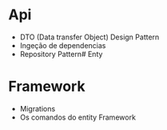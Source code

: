 # Api

- DTO (Data transfer Object) Design Pattern
- Ingeção de dependencias
- Repository Pattern# Enty 

# Framework
- Migrations
- Os comandos do entity Framework